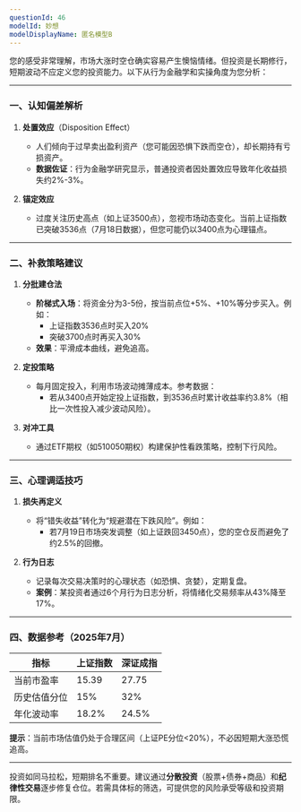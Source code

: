 ```yaml
---
questionId: 46
modelId: 妙想
modelDisplayName: 匿名模型B
---
```

您的感受非常理解，市场大涨时空仓确实容易产生懊恼情绪。但投资是长期修行，短期波动不应定义您的投资能力。以下从行为金融学和实操角度为您分析：

---

### 一、认知偏差解析

1. **处置效应**（Disposition Effect）
    
    - 人们倾向于过早卖出盈利资产（您可能因恐惧下跌而空仓），却长期持有亏损资产。
    - **数据佐证**：行为金融学研究显示，普通投资者因处置效应导致年化收益损失约2%-3%。
2. **锚定效应**
    
    - 过度关注历史高点（如上证3500点），忽视市场动态变化。当前上证指数已突破3536点（7月18日数据），但您可能仍以3400点为心理锚点。

---

### 二、补救策略建议

1. **分批建仓法**
    
    - **阶梯式入场**：将资金分为3-5份，按当前点位+5%、+10%等分步买入。例如：
        - 上证指数3536点时买入20%
        - 突破3700点时再买入30%
    - **效果**：平滑成本曲线，避免追高。
2. **定投策略**
    
    - 每月固定投入，利用市场波动摊薄成本。参考数据：
        - 若从3400点开始定投上证指数，到3536点时累计收益率约3.8%（相比一次性投入减少波动风险）。
3. **对冲工具**
    
    - 通过ETF期权（如510050期权）构建保护性看跌策略，控制下行风险。

---

### 三、心理调适技巧

1. **损失再定义**
    
    - 将“错失收益”转化为“规避潜在下跌风险”。例如：
        - 若7月19日市场突发调整（如上证跌回3450点），您的空仓反而避免了约2.5%的回撤。
2. **行为日志**
    
    - 记录每次交易决策时的心理状态（如恐惧、贪婪），定期复盘。
    - **案例**：某投资者通过6个月行为日志分析，将情绪化交易频率从43%降至17%。

---

### 四、数据参考（2025年7月）

|指标|上证指数|深证成指|
|---|---|---|
|当前市盈率|15.39|27.75|
|历史估值分位|15%|32%|
|年化波动率|18.2%|24.5%|

**提示**：当前市场估值仍处于合理区间（上证PE分位<20%），不必因短期大涨恐慌追高。

---

投资如同马拉松，短期排名不重要。建议通过**分散投资**（股票+债券+商品）和**纪律性交易**逐步修复仓位。若需具体标的筛选，可提供您的风险承受等级和投资期限。